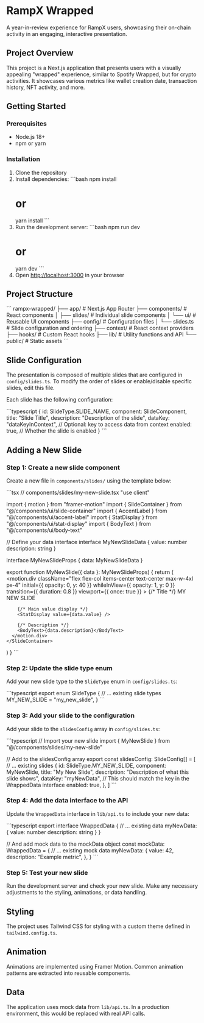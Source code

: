 # RampX Wrapped

A year-in-review experience for RampX users, showcasing their on-chain activity in an engaging, interactive presentation.

## Project Overview

This project is a Next.js application that presents users with a visually appealing "wrapped" experience, similar to Spotify Wrapped, but for crypto activities. It showcases various metrics like wallet creation date, transaction history, NFT activity, and more.

## Getting Started

### Prerequisites

- Node.js 18+ 
- npm or yarn

### Installation

1. Clone the repository
2. Install dependencies:
   \`\`\`bash
   npm install
   # or
   yarn install
   \`\`\`
3. Run the development server:
   \`\`\`bash
   npm run dev
   # or
   yarn dev
   \`\`\`
4. Open [http://localhost:3000](http://localhost:3000) in your browser

## Project Structure

\`\`\`
rampx-wrapped/
├── app/                  # Next.js App Router
├── components/           # React components
│   ├── slides/           # Individual slide components
│   └── ui/               # Reusable UI components
├── config/               # Configuration files
│   └── slides.ts         # Slide configuration and ordering
├── context/              # React context providers
├── hooks/                # Custom React hooks
├── lib/                  # Utility functions and API
└── public/               # Static assets
\`\`\`

## Slide Configuration

The presentation is composed of multiple slides that are configured in `config/slides.ts`. To modify the order of slides or enable/disable specific slides, edit this file.

Each slide has the following configuration:

\`\`\`typescript
{
  id: SlideType.SLIDE_NAME,
  component: SlideComponent,
  title: "Slide Title",
  description: "Description of the slide",
  dataKey: "dataKeyInContext", // Optional: key to access data from context
  enabled: true, // Whether the slide is enabled
}
\`\`\`

## Adding a New Slide

### Step 1: Create a new slide component

Create a new file in `components/slides/` using the template below:

\`\`\`tsx
// components/slides/my-new-slide.tsx
"use client"

import { motion } from "framer-motion"
import { SlideContainer } from "@/components/ui/slide-container"
import { AccentLabel } from "@/components/ui/accent-label"
import { StatDisplay } from "@/components/ui/stat-display"
import { BodyText } from "@/components/ui/body-text"

// Define your data interface
interface MyNewSlideData {
  value: number
  description: string
}

interface MyNewSlideProps {
  data: MyNewSlideData
}

export function MyNewSlide({ data }: MyNewSlideProps) {
  return (
    <SlideContainer>
      <motion.div
        className="flex flex-col items-center text-center max-w-4xl px-4"
        initial={{ opacity: 0, y: 40 }}
        whileInView={{ opacity: 1, y: 0 }}
        transition={{ duration: 0.8 }}
        viewport={{ once: true }}
      >
        {/* Title */}
        <AccentLabel>MY NEW SLIDE</AccentLabel>
        
        {/* Main value display */}
        <StatDisplay value={data.value} />
        
        {/* Description */}
        <BodyText>{data.description}</BodyText>
      </motion.div>
    </SlideContainer>
  )
}
\`\`\`

### Step 2: Update the slide type enum

Add your new slide type to the `SlideType` enum in `config/slides.ts`:

\`\`\`typescript
export enum SlideType {
  // ... existing slide types
  MY_NEW_SLIDE = "my_new_slide",
}
\`\`\`

### Step 3: Add your slide to the configuration

Add your slide to the `slidesConfig` array in `config/slides.ts`:

\`\`\`typescript
// Import your new slide
import { MyNewSlide } from "@/components/slides/my-new-slide"

// Add to the slidesConfig array
export const slidesConfig: SlideConfig[] = [
  // ... existing slides
  {
    id: SlideType.MY_NEW_SLIDE,
    component: MyNewSlide,
    title: "My New Slide",
    description: "Description of what this slide shows",
    dataKey: "myNewData", // This should match the key in the WrappedData interface
    enabled: true,
  },
]
\`\`\`

### Step 4: Add the data interface to the API

Update the `WrappedData` interface in `lib/api.ts` to include your new data:

\`\`\`typescript
export interface WrappedData {
  // ... existing data
  myNewData: {
    value: number
    description: string
  }
}

// And add mock data to the mockData object
const mockData: WrappedData = {
  // ... existing mock data
  myNewData: {
    value: 42,
    description: "Example metric",
  },
}
\`\`\`

### Step 5: Test your new slide

Run the development server and check your new slide. Make any necessary adjustments to the styling, animations, or data handling.

## Styling

The project uses Tailwind CSS for styling with a custom theme defined in `tailwind.config.ts`.

## Animation

Animations are implemented using Framer Motion. Common animation patterns are extracted into reusable components.

## Data

The application uses mock data from `lib/api.ts`. In a production environment, this would be replaced with real API calls.
